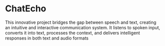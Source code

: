 # ChatEcho
This innovative project bridges the gap between speech and text, creating an intuitive and interactive communication system. It listens to spoken input, converts it into text, processes the context, and delivers intelligent responses in both text and audio formats

